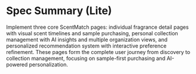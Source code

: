 # Spec Summary (Lite)

Implement three core ScentMatch pages: individual fragrance detail pages with visual scent timelines and sample purchasing, personal collection management with AI insights and multiple organization views, and personalized recommendation system with interactive preference refinement. These pages form the complete user journey from discovery to collection management, focusing on sample-first purchasing and AI-powered personalization.